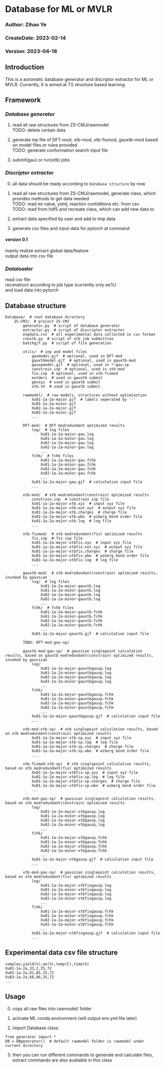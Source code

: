 # **Database for ML or MVLR**

### Author: Zihao Ye

### CreateDate: 2023-02-14

### Version: 2023-04-18

## **Introduction**

This is a automatic database generator and discriptor extractor for ML or MVLR.
Currently, it is aimed at TS structure based learning.

## **Framework**

### *Database generator*

1. read all raw structures from ZS-CMJ/rawmodel  
TODO: delete certain data

2. generate inp file of DFT-mod, xtb-mod, xtb-fixmod, gauxtb-mod based on model files or rules provided  
TODO: generate conformation search input file

3. submit(gau) or run(xtb) jobs  

### *Discriptor extractor*

0. all data should be ready according to `Database structure` by now  

1. read all raw structures from ZS-CMJ/rawmodel, generate class, which provides methods to get data needed  
TODO: read ee value, yield, reaction contiditions etc. from csv  
TODO: read from hdf5 and recreate class, which can add new data to  

2. extract data specified by user and add to tmp data  

3. generate csv files and input data for pytorch at command 

#### version 0.1

mainly realize extract global data/feature  
output data into csv file  

### *Dataloader*

read csv file  
reconstruct according to job type (currently only ee%)  
and load data into pytorch  

## **Database structure**

```
Database/  # root database directory
    ZS-CMJ/  # project ZS-CMJ
        generator.py  # script of database generator
        extractor.py  # script of discriptor extractor
        expdata.csv  # all experimental data collected in csv format
        runxtb.py  # script of xtb job submittion
        batchgjf.py  # script of file generation

        utils/  # inp and model files
            gaumodel.gjf  # optional, used in DFT-mod
            gauxtbmodel.gjf  # optional, used in gauxtb-mod
            gauspmodel.gjf  # optional, used in *-gau-sp
            constrain.inp  # optional, used in xtb-mod
            fix.inp  # optional, used in xtb-fixmod
            extderi  # used in gauxtb submit
            genxyz  # used in gauxtb submit
            xtb.sh  # used in gauxtb submit

        rawmodel/  # raw models, structures without optimiaztion
            Xu01-1a-2a-major.gjf  # labels seperated by '-'
            Xu01-1a-2a-minor.gjf
            Xu02-1a-2a-major.gjf
            Xu02-1a-2a-minor.gjf
            ...

        DFT-mod/  # DFT modredundant optimized results
            log/  # log files
                Xu01-1a-2a-major-gau.log
                Xu01-1a-2a-minor-gau.log
                Xu02-1a-2a-major-gau.log
                Xu02-1a-2a-minor-gau.log
                ...
            fchk/  # fchk files
                Xu01-1a-2a-major-gau.fchk
                Xu01-1a-2a-minor-gau.fchk
                Xu02-1a-2a-major-gau.fchk
                Xu02-1a-2a-minor-gau.fchk
                ...
            Xu01-1a-2a-major-gau.gjf  # calculation input file
            ...

        xtb-mod/  # xtb modredundant(constrain) optimized results
            constrain.inp  # constrain inp file
            Xu01-1a-2a-major-xtb.xyz  # input xyz file
            Xu01-1a-2a-major-xtb-out.xyz  # output xyz file
            Xu01-1a-2a-major-xtb.charges  # charge file
            Xu01-1a-2a-major-xtb.wbo  # wiberg bond order file
            Xu01-1a-2a-major-xtb.log  # log file
            ...

        xtb-fixmod/  # xtb modredundant(fix) optimized results
            fix.inp  # fix inp file
            Xu01-1a-2a-major-xtbfix.xyz  # input xyz file
            Xu01-1a-2a-major-xtbfix-out.xyz  # output xyz file
            Xu01-1a-2a-major-xtbfix.charges  # charge file
            Xu01-1a-2a-major-xtbfix.wbo  # wiberg bond order file
            Xu01-1a-2a-major-xtbfix.log  # log file
            ...

        gauxtb-mod/  # xtb modredundant(constrain) optimized results, invoked by gaussian
            log/  # log files
                Xu01-1a-2a-major-gauxtb.log
                Xu01-1a-2a-minor-gauxtb.log
                Xu02-1a-2a-major-gauxtb.log
                Xu02-1a-2a-minor-gauxtb.log
                ...
            fchk/  # fchk files
                Xu01-1a-2a-major-gauxtb.fchk
                Xu01-1a-2a-minor-gauxtb.fchk
                Xu02-1a-2a-major-gauxtb.fchk
                Xu02-1a-2a-minor-gauxtb.fchk
                ...
            Xu01-1a-2a-major-gauxtb.gjf  # calculation input file
            
        TODO: DFT-mod-gau-sp/
        
        gauxtb-mod-gau-sp/  # gaussian singlepoint calculation results, based on gauxtb modredundant(constrain) optimized results, invoked by gaussian
            log/
                Xu01-1a-2a-major-gauxtbgausp.log
                Xu01-1a-2a-minor-gauxtbgausp.log
                Xu02-1a-2a-major-gauxtbgausp.log
                Xu02-1a-2a-minor-gauxtbgausp.log
                ...
            fchk/
                Xu01-1a-2a-major-gauxtbgausp.fchk
                Xu01-1a-2a-minor-gauxtbgausp.fchk
                Xu02-1a-2a-major-gauxtbgausp.fchk
                Xu02-1a-2a-minor-gauxtbgausp.fchk
                ...
            Xu01-1a-2a-major-gauxtbgausp.gjf  # calculation input file
            ...

        xtb-mod-xtb-sp/  # xtb singlepoint calculation results, based on xtb modredundant(constrain) optimized results
            Xu01-1a-2a-major-xtb-sp.xyz  # input xyz file
            Xu01-1a-2a-major-xtb-sp.log  # log file
            Xu01-1a-2a-major-xtb-sp.charges  # charge file
            Xu01-1a-2a-major-xtb-sp.wbo  # wiberg bond order file
            ...

        xtb-fixmod-xtb-sp/  # xtb singlepoint calculation results, based on xtb modredundant(fix) optimized results
            Xu01-1a-2a-major-xtbfix-sp.xyz  # input xyz file
            Xu01-1a-2a-major-xtbfix-sp.log  # log file
            Xu01-1a-2a-major-xtbfix-sp.charges  # charge file
            Xu01-1a-2a-major-xtbfix-sp.wbo  # wiberg bond order file
            ...
        
        xtb-mod-gau-sp/  # gaussian singlepoint calculation results, based on xtb modredundant(constrain) optimized results
            log/
                Xu01-1a-2a-major-xtbgausp.log
                Xu01-1a-2a-minor-xtbgausp.log
                Xu02-1a-2a-major-xtbgausp.log
                Xu02-1a-2a-minor-xtbgausp.log
                ...
            fchk/
                Xu01-1a-2a-major-xtbgausp.fchk
                Xu01-1a-2a-minor-xtbgausp.fchk
                Xu02-1a-2a-major-xtbgausp.fchk
                Xu02-1a-2a-minor-xtbgausp.fchk
                ...
            Xu01-1a-2a-major-xtbgausp.gjf  # calculation input file
            ...

        xtb-mod-gau-sp/  # gaussian singlepoint calculation results, based on xtb modredundant(fix) optimized results
            log/
                Xu01-1a-2a-major-xtbfixgausp.log
                Xu01-1a-2a-minor-xtbfixgausp.log
                Xu02-1a-2a-major-xtbfixgausp.log
                Xu02-1a-2a-minor-xtbfixgausp.log
                ...
            fchk/
                Xu01-1a-2a-major-xtbfixgausp.fchk
                Xu01-1a-2a-minor-xtbfixgausp.fchk
                Xu02-1a-2a-major-xtbfixgausp.fchk
                Xu02-1a-2a-minor-xtbfixgausp.fchk
                ...
            Xu01-1a-2a-major-xtbfixgausp.gjf  # calculation input file
            ...
```

## **Experimental data csv file structure**
```
complex,yield(%),ee(%),temp(C),time(h)
Xu01-1a-2a,33,2,25,72
Xu02-1a-2a,81,85,25,72
Xu03-1a-2a,68,86,25,72
...
```

## **Usage**

0. copy all raw files into rawmodel/ folder

1. activate ML conda environment (will output env.yml file later)

2. import Database class:  
```
from generator import *  
DB = DBgenerator()  # default rawmodel folder is rawmodel under current directory
```  

3. then you can run different commands to generate and calculate files, 
extract commands are also avaliable in this class